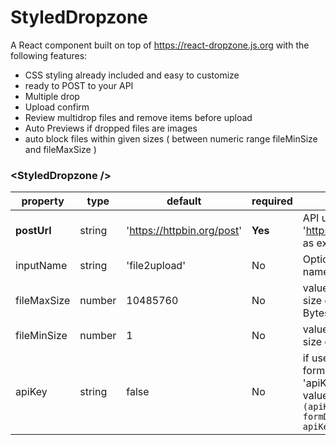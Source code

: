 # StyledDropzone

A React component built on top of https://react-dropzone.js.org with the following features:

- CSS styling already included and easy to customize
- ready to POST to your API
- Multiple drop
- Upload confirm
- Review multidrop files and remove items before upload
- Auto Previews if dropped files are images
- auto block files within given sizes ( between numeric range fileMinSize and fileMaxSize )

### &lt;StyledDropzone />

| property    | type   | default                    | required | purpose                                                                                                                                                |
| ----------- | ------ | -------------------------- | -------- | ------------------------------------------------------------------------------------------------------------------------------------------------------ |
| **postUrl** | string | 'https://httpbin.org/post' | **Yes**  | API url to POST, use 'https://httpbin.org/post' as example                                                                                             |
| inputName   | string | 'file2upload'              | No       | Optional form data input name                                                                                                                          |
| fileMaxSize | number | 10485760                   | No       | value in Bytes of file max size default is 10485760 Bytes (10MB)                                                                                       |
| fileMinSize | number | 1                          | No       | value in Bytes of file min size default is 1 Byte                                                                                                      |
| apiKey      | string | false                      | No       | if used it will add to your form data body the key 'apiKey' with your apiKey value. Code example: `if (apiKey) { formData.append('apiKey', apiKey); }` |
